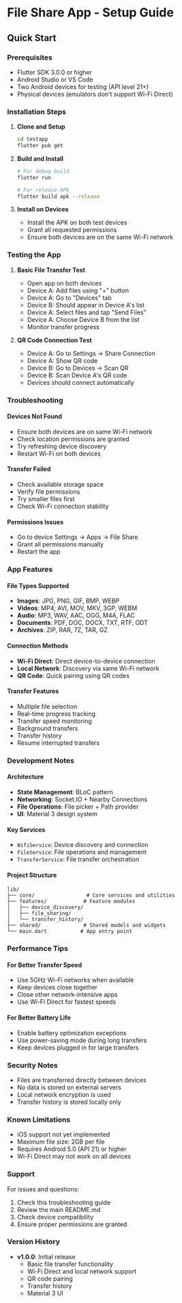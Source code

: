 # File Share App - Setup Guide

## Quick Start

### Prerequisites
- Flutter SDK 3.0.0 or higher
- Android Studio or VS Code
- Two Android devices for testing (API level 21+)
- Physical devices (emulators don't support Wi-Fi Direct)

### Installation Steps

1. **Clone and Setup**
   ```bash
   cd testapp
   flutter pub get
   ```

2. **Build and Install**
   ```bash
   # For debug build
   flutter run
   
   # For release APK
   flutter build apk --release
   ```

3. **Install on Devices**
   - Install the APK on both test devices
   - Grant all requested permissions
   - Ensure both devices are on the same Wi-Fi network

### Testing the App

1. **Basic File Transfer Test**
   - Open app on both devices
   - Device A: Add files using "+" button
   - Device A: Go to "Devices" tab
   - Device B: Should appear in Device A's list
   - Device A: Select files and tap "Send Files"
   - Device A: Choose Device B from the list
   - Monitor transfer progress

2. **QR Code Connection Test**
   - Device A: Go to Settings → Share Connection
   - Device A: Show QR code
   - Device B: Go to Devices → Scan QR
   - Device B: Scan Device A's QR code
   - Devices should connect automatically

### Troubleshooting

#### Devices Not Found
- Ensure both devices are on same Wi-Fi network
- Check location permissions are granted
- Try refreshing device discovery
- Restart Wi-Fi on both devices

#### Transfer Failed
- Check available storage space
- Verify file permissions
- Try smaller files first
- Check Wi-Fi connection stability

#### Permissions Issues
- Go to device Settings → Apps → File Share
- Grant all permissions manually
- Restart the app

### App Features

#### File Types Supported
- **Images**: JPG, PNG, GIF, BMP, WEBP
- **Videos**: MP4, AVI, MOV, MKV, 3GP, WEBM
- **Audio**: MP3, WAV, AAC, OGG, M4A, FLAC
- **Documents**: PDF, DOC, DOCX, TXT, RTF, ODT
- **Archives**: ZIP, RAR, 7Z, TAR, GZ

#### Connection Methods
- **Wi-Fi Direct**: Direct device-to-device connection
- **Local Network**: Discovery via same Wi-Fi network
- **QR Code**: Quick pairing using QR codes

#### Transfer Features
- Multiple file selection
- Real-time progress tracking
- Transfer speed monitoring
- Background transfers
- Transfer history
- Resume interrupted transfers

### Development Notes

#### Architecture
- **State Management**: BLoC pattern
- **Networking**: Socket.IO + Nearby Connections
- **File Operations**: File picker + Path provider
- **UI**: Material 3 design system

#### Key Services
- `WifiService`: Device discovery and connection
- `FileService`: File operations and management
- `TransferService`: File transfer orchestration

#### Project Structure
```
lib/
├── core/                 # Core services and utilities
├── features/            # Feature modules
│   ├── device_discovery/
│   ├── file_sharing/
│   └── transfer_history/
├── shared/              # Shared models and widgets
└── main.dart           # App entry point
```

### Performance Tips

#### For Better Transfer Speed
- Use 5GHz Wi-Fi networks when available
- Keep devices close together
- Close other network-intensive apps
- Use Wi-Fi Direct for fastest speeds

#### For Better Battery Life
- Enable battery optimization exceptions
- Use power-saving mode during long transfers
- Keep devices plugged in for large transfers

### Security Notes

- Files are transferred directly between devices
- No data is stored on external servers
- Local network encryption is used
- Transfer history is stored locally only

### Known Limitations

- iOS support not yet implemented
- Maximum file size: 2GB per file
- Requires Android 5.0 (API 21) or higher
- Wi-Fi Direct may not work on all devices

### Support

For issues and questions:
1. Check this troubleshooting guide
2. Review the main README.md
3. Check device compatibility
4. Ensure proper permissions are granted

### Version History

- **v1.0.0**: Initial release
  - Basic file transfer functionality
  - Wi-Fi Direct and local network support
  - QR code pairing
  - Transfer history
  - Material 3 UI